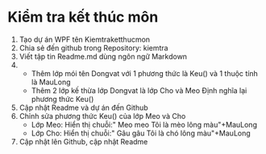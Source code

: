 # Kiểm tra kết thúc môn
1. Tạo dự án WPF tên Kiemtraketthucmon
2. Chia sẻ đến github trong Repository: kiemtra
3. Viết tập tin Readme.md dùng ngôn ngữ Markdown
4. * Thêm lớp mói tên Dongvat với 1 phương thức là Keu() và 1 thuộc tính là MauLong
   * Thêm 2 lớp kế thừa lớp Dongvat là lớp Cho và Meo
Định nghĩa lại phương thức Keu()
5. Cập nhật Readme và dự án đến Github
6. Chỉnh sửa phương thức Keu() của lớp Meo và Cho
   * Lớp Meo: Hiển thị chuỗi:" Meo meo Tôi là mèo lông màu"+MauLong
   * Lớp Cho: Hiển thị chuỗi:" Gâu gâu Tôi là chó lông màu"+MauLong
7. Cập nhật lên Github, cập nhật Readme

